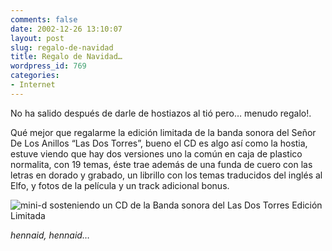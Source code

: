 ```yaml
---
comments: false
date: 2002-12-26 13:10:07
layout: post
slug: regalo-de-navidad
title: Regalo de Navidad…
wordpress_id: 769
categories:
- Internet
---
```


No ha salido después de darle de hostiazos al tió pero… menudo regalo!.





Qué mejor que regalarme la edición limitada de la banda sonora del Señor De Los Anillos “Las Dos Torres”, bueno el CD es algo así como la hostia, estuve viendo que hay dos versiones uno la común en caja de plastico normalita, con 19 temas, éste trae además de una funda de cuero con las letras en dorado y grabado, un librillo con los temas traducidos del inglés al Elfo, y fotos de la película y un track adicional bonus.





![mini-d sosteniendo un CD de la Banda sonora del Las Dos Torres Edición Limitada](http://www.minid.net/archives/images/cd.png)





_hennaid, hennaid…_




 
